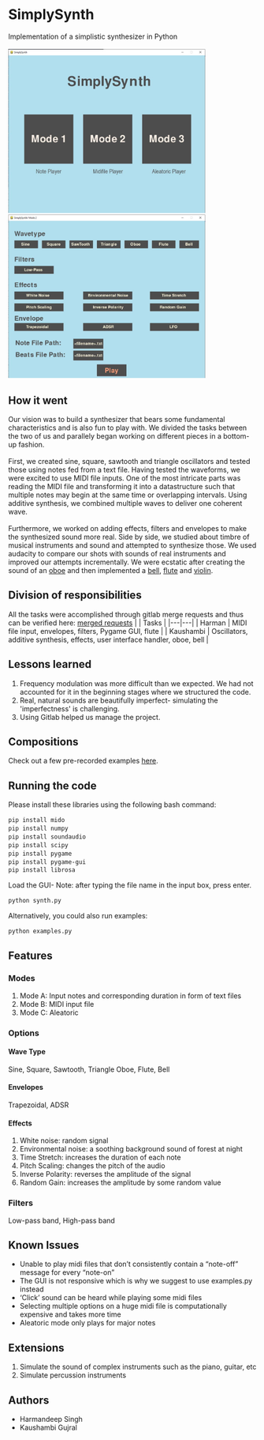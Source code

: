# SimplySynth

Implementation of a simplistic synthesizer in Python
<br /><br />
<img src="Files/Images/homescreen.JPG" alt="main-page" width="400"/>
<img src="Files/Images/mode1screen.JPG" alt="model-screen" width="400"/>
## How it went
Our vision was to build a synthesizer that bears some fundamental characteristics and is also fun to play with. We divided the tasks between the two of us and parallely began working on different pieces in a bottom-up fashion.<br /><br />
First, we created sine, square, sawtooth and triangle oscillators and tested those using notes fed from a text file. Having tested the waveforms, we were excited to use MIDI file inputs. One of the most intricate parts was reading the MIDI file and transforming it into a datastructure such that multiple notes may begin at the same time or overlapping intervals. Using additive synthesis, we combined multiple waves to deliver one coherent wave.<br /><br />
Furthermore, we worked on adding effects, filters and envelopes to make the synthesized sound more real. Side by side, we studied about timbre of musical instruments and sound and attempted to synthesize those. We used audacity to compare our shots with sounds of real instruments and improved our attempts incrementally. We were ecstatic after creating the sound of an [oboe](https://gitlab.cecs.pdx.edu/sound-engineering/simplysynth/-/blob/main/Files/wav%20files/savedrecording/silen_night_oboe.wav) and then implemented a [bell](https://gitlab.cecs.pdx.edu/sound-engineering/simplysynth/-/blob/main/Files/wav%20files/savedrecording/bell-1.wav), [flute](https://gitlab.cecs.pdx.edu/sound-engineering/simplysynth/-/blob/main/Files/wav%20files/savedrecording/notes-on-a-flute.wav) and [violin](https://gitlab.cecs.pdx.edu/sound-engineering/simplysynth/-/blob/main/Files/wav%20files/savedrecording/harry_potter-violin.wav).


## Division of responsibilities
All the tasks were accomplished through gitlab merge requests and thus can be verified here: [merged requests](https://gitlab.cecs.pdx.edu/sound-engineering/simplysynth/-/merge_requests?scope=all&state=merged)
| | Tasks  |
|---|---|
| Harman | MIDI file input, envelopes, filters, Pygame GUI, flute  |
|  Kaushambi |  Oscillators, additive synthesis, effects, user interface handler, oboe, bell |

## Lessons learned
<ol>
<li>Frequency modulation was more difficult than we expected. We had not accounted for it in the beginning stages where we structured the code.</li>
<li>Real, natural sounds are beautifully imperfect- simulating the 'imperfectness' is challenging.</li>
<li>Using Gitlab helped us manage the project.</li>
</ol>



## Compositions 
Check out a few pre-recorded examples [here](https://gitlab.cecs.pdx.edu/sound-engineering/simplysynth/-/tree/main/Files/wav%20files/savedrecording).

 ## Running the code
 Please install these libraries using the following bash command:
 ```bash
 pip install mido
 pip install numpy
 pip install soundaudio
 pip install scipy
 pip install pygame
 pip install pygame-gui
 pip install librosa
 ````

Load the GUI- Note: after typing the file name in the input box, press enter.
```bash
python synth.py
```
Alternatively, you could also run examples:
```bash
python examples.py
```
## Features
### Modes
<ol>
<li>Mode A: Input notes and corresponding duration in form of text files</li>
<li>Mode B: MIDI input file</li>
<li>Mode C: Aleatoric</li>
</ol>

### Options
#### Wave Type
Sine, Square, Sawtooth, Triangle
Oboe, Flute, Bell

#### Envelopes
Trapezoidal, ADSR

#### Effects
<ol>
  <li>White noise: random signal</li>
  <li>Environmental noise: a soothing background sound of forest at night</li>
  <li>Time Stretch: increases the duration of each note</li>
  <li>Pitch Scaling: changes the pitch of the audio</li>
  <li>Inverse Polarity: reverses the amplitude of the signal</li>
  <li>Random Gain: increases the amplitude by some random value</li>
</ol>

### Filters
Low-pass band, High-pass band

## Known Issues
- Unable to play midi files that don’t consistently contain a “note-off” message for every “note-on”
- The GUI is not responsive which is why we suggest to use examples.py instead
- ‘Click’ sound can be heard while playing some midi files
- Selecting multiple options on a huge midi file is computationally expensive and takes more time
- Aleatoric mode only plays for major notes

## Extensions
<ol>
<li>Simulate the sound of complex instruments such as the piano, guitar, etc</li>
<li>Simulate percussion instruments</li>
</ol>

## Authors
- Harmandeep Singh
- Kaushambi Gujral
